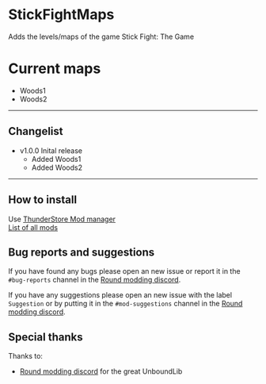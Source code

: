 # StickFightMaps
Adds the levels/maps of the game Stick Fight: The Game

# Current maps
- Woods1
- Woods2

---

## Changelist
- v1.0.0 Inital release
    - Added Woods1
    - Added Woods2

---

## How to install
Use [ThunderStore Mod manager](https://rounds.thunderstore.io/package/BossSloth/BSC/)  
[List of all mods](https://rounds.thunderstore.io/)

## Bug reports and suggestions
If you have found any bugs please open an new issue or report it in the `#bug-reports` channel in the [Round modding discord](https://discord.gg/zUtsjXWeWk).  
  
If you have any suggestions please open an new issue with the label `Suggestion` or by putting it in the `#mod-suggestions` channel in the [Round modding discord](https://discord.gg/zUtsjXWeWk).

## Special thanks
Thanks to:
- [Round modding discord](https://discord.gg/zUtsjXWeWk) for the great UnboundLib
